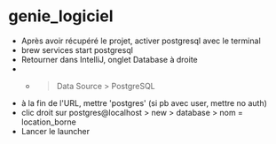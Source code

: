 # genie_logiciel

- Après avoir récupéré le projet, activer postgresql avec le terminal
 - brew services start postgresql
- Retourner dans IntelliJ, onglet Database à droite
 - + > Data Source > PostgreSQL
 - à la fin de l'URL, mettre 'postgres' (si pb avec user, mettre no auth)
 - clic droit sur postgres@localhost > new > database > nom = location_borne
- Lancer le launcher
